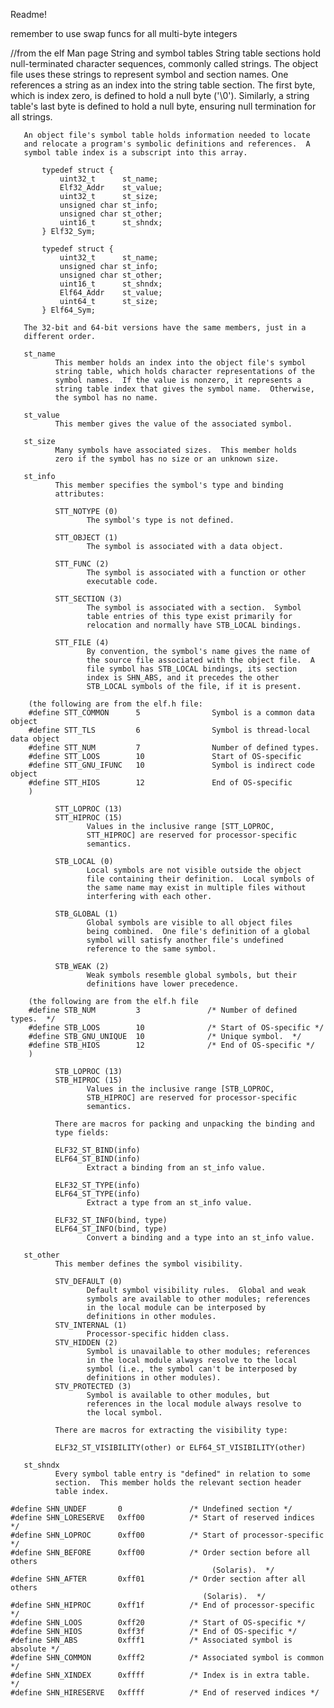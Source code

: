 Readme!

remember to use swap funcs for all multi-byte integers


//from the elf Man page
String and symbol tables
       String table sections hold null-terminated character sequences,
       commonly called strings.  The object file uses these strings to
       represent symbol and section names.  One references a string as
       an index into the string table section.  The first byte, which is
       index zero, is defined to hold a null byte ('\0').  Similarly, a
       string table's last byte is defined to hold a null byte, ensuring
       null termination for all strings.

       An object file's symbol table holds information needed to locate
       and relocate a program's symbolic definitions and references.  A
       symbol table index is a subscript into this array.

           typedef struct {
               uint32_t      st_name;
               Elf32_Addr    st_value;
               uint32_t      st_size;
               unsigned char st_info;
               unsigned char st_other;
               uint16_t      st_shndx;
           } Elf32_Sym;

           typedef struct {
               uint32_t      st_name;
               unsigned char st_info;
               unsigned char st_other;
               uint16_t      st_shndx;
               Elf64_Addr    st_value;
               uint64_t      st_size;
           } Elf64_Sym;

       The 32-bit and 64-bit versions have the same members, just in a
       different order.

       st_name
              This member holds an index into the object file's symbol
              string table, which holds character representations of the
              symbol names.  If the value is nonzero, it represents a
              string table index that gives the symbol name.  Otherwise,
              the symbol has no name.

       st_value
              This member gives the value of the associated symbol.

       st_size
              Many symbols have associated sizes.  This member holds
              zero if the symbol has no size or an unknown size.

       st_info
              This member specifies the symbol's type and binding
              attributes:

              STT_NOTYPE (0)
                     The symbol's type is not defined.

              STT_OBJECT (1)
                     The symbol is associated with a data object.

              STT_FUNC (2)
                     The symbol is associated with a function or other
                     executable code.

              STT_SECTION (3)
                     The symbol is associated with a section.  Symbol
                     table entries of this type exist primarily for
                     relocation and normally have STB_LOCAL bindings.

              STT_FILE (4)
                     By convention, the symbol's name gives the name of
                     the source file associated with the object file.  A
                     file symbol has STB_LOCAL bindings, its section
                     index is SHN_ABS, and it precedes the other
                     STB_LOCAL symbols of the file, if it is present.

		(the following are from the elf.h file:
		#define STT_COMMON      5                Symbol is a common data object
		#define STT_TLS         6                Symbol is thread-local data object
		#define STT_NUM         7                Number of defined types.
		#define STT_LOOS        10               Start of OS-specific
		#define STT_GNU_IFUNC   10               Symbol is indirect code object
		#define STT_HIOS        12               End of OS-specific
		)

              STT_LOPROC (13)
              STT_HIPROC (15)
                     Values in the inclusive range [STT_LOPROC,
                     STT_HIPROC] are reserved for processor-specific
                     semantics.

              STB_LOCAL (0)
                     Local symbols are not visible outside the object
                     file containing their definition.  Local symbols of
                     the same name may exist in multiple files without
                     interfering with each other.

              STB_GLOBAL (1)
                     Global symbols are visible to all object files
                     being combined.  One file's definition of a global
                     symbol will satisfy another file's undefined
                     reference to the same symbol.

              STB_WEAK (2)
                     Weak symbols resemble global symbols, but their
                     definitions have lower precedence.

		(the following are from the elf.h file
		#define STB_NUM         3               /* Number of defined types.  */
		#define STB_LOOS        10              /* Start of OS-specific */
		#define STB_GNU_UNIQUE  10              /* Unique symbol.  */
		#define STB_HIOS        12              /* End of OS-specific */
		)

              STB_LOPROC (13)
              STB_HIPROC (15)
                     Values in the inclusive range [STB_LOPROC,
                     STB_HIPROC] are reserved for processor-specific
                     semantics.

              There are macros for packing and unpacking the binding and
              type fields:

              ELF32_ST_BIND(info)
              ELF64_ST_BIND(info)
                     Extract a binding from an st_info value.

              ELF32_ST_TYPE(info)
              ELF64_ST_TYPE(info)
                     Extract a type from an st_info value.

              ELF32_ST_INFO(bind, type)
              ELF64_ST_INFO(bind, type)
                     Convert a binding and a type into an st_info value.

       st_other
              This member defines the symbol visibility.

              STV_DEFAULT (0)
                     Default symbol visibility rules.  Global and weak
                     symbols are available to other modules; references
                     in the local module can be interposed by
                     definitions in other modules.
              STV_INTERNAL (1)
                     Processor-specific hidden class.
              STV_HIDDEN (2)
                     Symbol is unavailable to other modules; references
                     in the local module always resolve to the local
                     symbol (i.e., the symbol can't be interposed by
                     definitions in other modules).
              STV_PROTECTED (3)
                     Symbol is available to other modules, but
                     references in the local module always resolve to
                     the local symbol.

              There are macros for extracting the visibility type:

              ELF32_ST_VISIBILITY(other) or ELF64_ST_VISIBILITY(other)

       st_shndx
              Every symbol table entry is "defined" in relation to some
              section.  This member holds the relevant section header
              table index.

	#define SHN_UNDEF       0               /* Undefined section */
	#define SHN_LORESERVE   0xff00          /* Start of reserved indices */
	#define SHN_LOPROC      0xff00          /* Start of processor-specific */
	#define SHN_BEFORE      0xff00          /* Order section before all others
      		                                     (Solaris).  */
	#define SHN_AFTER       0xff01          /* Order section after all others
        	                                   (Solaris).  */
	#define SHN_HIPROC      0xff1f          /* End of processor-specific */
	#define SHN_LOOS        0xff20          /* Start of OS-specific */
	#define SHN_HIOS        0xff3f          /* End of OS-specific */
	#define SHN_ABS         0xfff1          /* Associated symbol is absolute */
	#define SHN_COMMON      0xfff2          /* Associated symbol is common */
	#define SHN_XINDEX      0xffff          /* Index is in extra table.  */
	#define SHN_HIRESERVE   0xffff          /* End of reserved indices */

